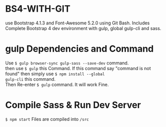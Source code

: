 # BS4-WITH-GIT
use Bootstrap 4.1.3 and Font-Awesome 5.2.0 using Git Bash. Includes Complete Bootstrap 4 dev environment with gulp, global gulp-cli and sass.

# gulp Dependencies and Command
Use <code>$ gulp browser-sync gulp-sass --save-dev</code> command.</br>
then use <code>$ gulp</code> this Command. If this command say "command is not found" then simply use <code>$ npm install --global gulp-cli</code> this command.</br>
Then Re-enter <code>$ gulp</code> command. It will work Fine.

# Compile Sass & Run Dev Server
<code>$ npm start</code>
Files are compiled into <code>/src</code>
